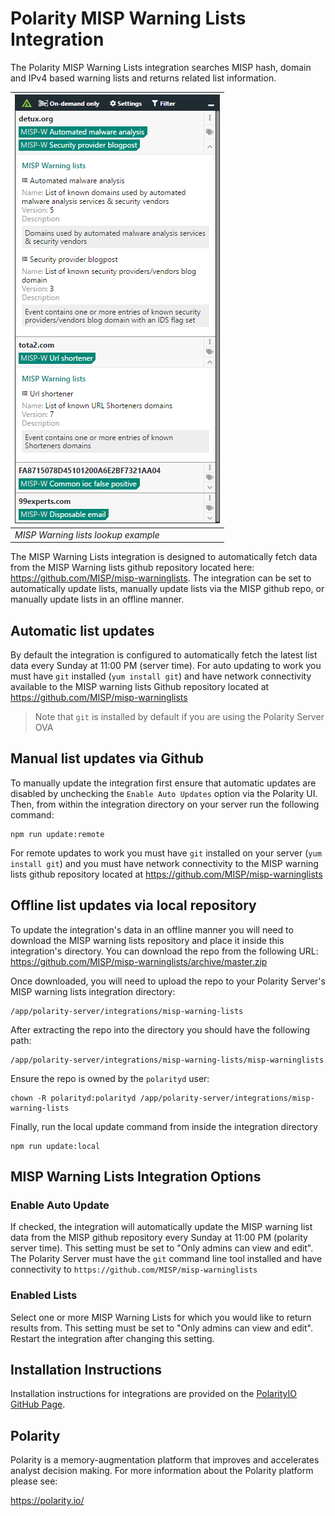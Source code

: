 # Polarity MISP Warning Lists Integration

The Polarity MISP Warning Lists integration searches MISP hash, domain and IPv4 based warning lists and returns related list information.

| ![image](assets/overlay.png) |
|---|
|*MISP Warning lists lookup example* |

The MISP Warning Lists integration is designed to automatically fetch data from the MISP Warning lists github repository located here: https://github.com/MISP/misp-warninglists.  The integration can be set to automatically update lists, manually update lists via the MISP github repo, or manually update lists in an offline manner.

## Automatic list updates

By default the integration is configured to automatically fetch the latest list data every Sunday at 11:00 PM (server time).  For auto updating to work you must have `git` installed (`yum install git`) and have network connectivity available to the MISP warning lists Github repository located at https://github.com/MISP/misp-warninglists

> Note that `git` is installed by default if you are using the Polarity Server OVA

## Manual list updates via Github

To manually update the integration first ensure that automatic updates are disabled by unchecking the `Enable Auto Updates` option via the Polarity UI.  Then, from within the integration directory on your server run the following command:

```
npm run update:remote
```

For remote updates to work you must have `git` installed on your server (`yum install git`) and you must have network connectivity to the MISP warning lists github repository located at https://github.com/MISP/misp-warninglists

## Offline list updates via local repository

To update the integration's data in an offline manner you will need to download the MISP warning lists repository and place it inside this integration's directory.  You can download the repo from the following URL: https://github.com/MISP/misp-warninglists/archive/master.zip

Once downloaded, you will need to upload the repo to your Polarity Server's MISP warning lists integration directory:

```
/app/polarity-server/integrations/misp-warning-lists
``` 

After extracting the repo into the directory you should have the following path:

```
/app/polarity-server/integrations/misp-warning-lists/misp-warninglists
```

Ensure the repo is owned by the `polarityd` user:

```
chown -R polarityd:polarityd /app/polarity-server/integrations/misp-warning-lists
```

Finally, run the local update command from inside the integration directory

```
npm run update:local
```


## MISP Warning Lists Integration Options

### Enable Auto Update

If checked, the integration will automatically update the MISP warning list data from the MISP github repository every Sunday at 11:00 PM (polarity server time). This setting must be set to "Only admins can view and edit". The Polarity Server must have the `git` command line tool installed and have connectivity to `https://github.com/MISP/misp-warninglists`

### Enabled Lists

Select one or more MISP Warning Lists for which you would like to return results from. This setting must be set to "Only admins can view and edit". Restart the integration after changing this setting.

## Installation Instructions

Installation instructions for integrations are provided on the [PolarityIO GitHub Page](https://polarityio.github.io/).

## Polarity

Polarity is a memory-augmentation platform that improves and accelerates analyst decision making.  For more information about the Polarity platform please see:

https://polarity.io/
